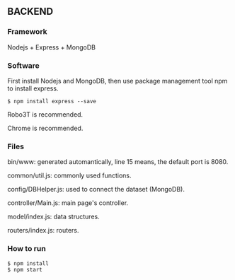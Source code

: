## BACKEND

### Framework

Nodejs + Express + MongoDB

### Software

First install Nodejs and MongoDB, then use package management tool npm to install express.

```shell
$ npm install express --save
```

Robo3T is recommended.

Chrome is recommended.

### Files

bin/www: generated automantically, line 15 means, the default port is 8080.

common/util.js: commonly used functions.

config/DBHelper.js: used to connect the dataset (MongoDB).

controller/Main.js: main page's controller.

model/index.js: data structures.

routers/index.js: routers.

### How to run

```shell
$ npm install
$ npm start
```

